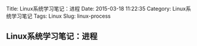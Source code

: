 Title: Linux系统学习笔记：进程
Date: 2015-03-18 11:22:35
Category: Linux系统学习笔记
Tags: Linux
Slug: linux-process


## Linux系统学习笔记：进程

